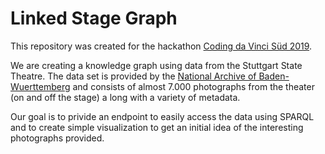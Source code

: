 # Linked Stage Graph

This repository was created for the hackathon [Coding da Vinci Süd 2019](https://codingdavinci.de/events/sued/). 

We are creating a knowledge graph using data from the Stuttgart State Theatre. The data set is provided by the [National Archive of Baden-Wuerttemberg](https://www.landesarchiv-bw.de/web) and consists of almost 7.000 photographs from the theater (on and off the stage) a long with a variety of metadata.

Our goal is to privide an endpoint to easily access the data using SPARQL and to create simple visualization to get an initial idea of the interesting photographs provided. 


